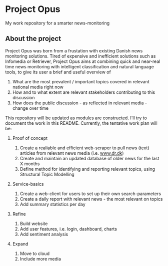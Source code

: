# Project Opus
My work repository for a smarter news-monitoring

## About the project
Project Opus was born from a frustation with existing Danish news monitoring solutions. Tired of expensive and inefficient solutions such as Infomedia or Retriever, Project Opus aims at combining quick and near-real time news monitoring with intelligent classification and natural language tools, to give its user a brief and useful overview of

1. What are the most prevalent / important topics covered in relevant national media right now
2. How and to what extent are relevant stakeholders contributing to this discussion
3. How does the public discussion - as reflected in relevant media - change over time

This repository will be updated as modules are constructed. I'll try to document the work in this README. Currently, the tentative work plan will be:

1. Proof of concept
   1. Create a realiable and efficient web-scraper to pull news (text) articles from relevant news media (i.e. www.dr.dk)
   2. Create and maintain an updated database of older news for the last X months
   3. Define method for identifying and reporting relevant topics, using Structural Topic Modelling
  
2. Service-basics
   1. Create a web-client for users to set up their own search-parameters
   2. Create a daily report with relevant news - the most relevant on topics
   3. Add summary statistics per day
  
3. Refine 
   1. Build website
   2. Add user features, i.e. login, dashboard, charts
   3. Add sentiment analysis
   
3. Expand
   1. Move to cloud
   2. Include more media
	